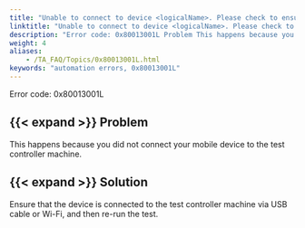 ```yaml
--- 
title: "Unable to connect to device <logicalName>. Please check to ensure that the device is connected to the test controller machine."
linktitle: "Unable to connect to device <logicalName>. Please check to ensure that the device is connected to the test controller machine."
description: "Error code: 0x80013001L Problem This happens because you did not connect your mobile device to the test controller machine. Solution Ensure that the device is connected to the test controller machine ..."
weight: 4
aliases: 
    - /TA_FAQ/Topics/0x80013001L.html
keywords: "automation errors, 0x80013001L"
---
```


Error code: 0x80013001L

## {{< expand >}} Problem

This happens because you did not connect your mobile device to the test controller machine.

## {{< expand >}} Solution

Ensure that the device is connected to the test controller machine via USB cable or Wi-Fi, and then re-run the test.




